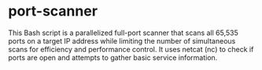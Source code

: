 # port-scanner
This Bash script is a parallelized full-port scanner that scans all 65,535 ports on a target IP address while limiting the number of simultaneous scans for efficiency and performance control. It uses netcat (nc) to check if ports are open and attempts to gather basic service information.
